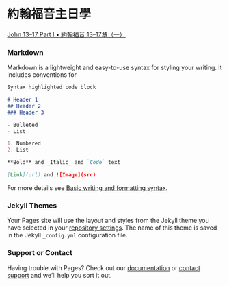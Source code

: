 #  約翰福音主日學

[John 13–17 Part I • 約翰福音 13–17章（一）](https://github.com/barrylee10/gospelofjohn/blob/main/John%2013%E2%80%9317%20Part%20I%20%E2%80%A2%20%E7%B4%84%E7%BF%B0%E7%A6%8F%E9%9F%B3%2013%E2%80%9317%E7%AB%A0%EF%BC%88%E4%B8%80%EF%BC%89.md)

### Markdown

Markdown is a lightweight and easy-to-use syntax for styling your writing. It includes conventions for

```markdown
Syntax highlighted code block

# Header 1
## Header 2
### Header 3

- Bulleted
- List

1. Numbered
2. List

**Bold** and _Italic_ and `Code` text

[Link](url) and ![Image](src)
```

For more details see [Basic writing and formatting syntax](https://docs.github.com/en/github/writing-on-github/getting-started-with-writing-and-formatting-on-github/basic-writing-and-formatting-syntax).

### Jekyll Themes

Your Pages site will use the layout and styles from the Jekyll theme you have selected in your [repository settings](https://github.com/barrylee10/gospelofjohn/settings/pages). The name of this theme is saved in the Jekyll `_config.yml` configuration file.

### Support or Contact

Having trouble with Pages? Check out our [documentation](https://docs.github.com/categories/github-pages-basics/) or [contact support](https://support.github.com/contact) and we’ll help you sort it out.
